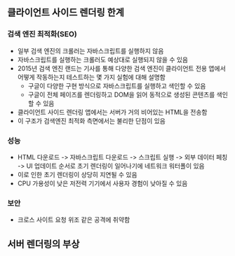 ## 클라이언트 사이드 렌더링 한계
### 검색 엔진 최적화(SEO)
- 일부 검색 엔진의 크롤러는 자바스크립트를 실행하지 않음
- 자바스크립트를 실행하는 크롤러도 예상대로 실행되지 않을 수 있음
- 2015년 검색 엔진 랜드는 기사를 통해 다양한 검색 엔진이 클라이언트 전용 앱에서 어떻게 작동하는지 테스트하는 몇 가지 실험에 대해 설명함
	- 구글이 다양한 구현 방식으로 자바스크립트를 실행하고 색인할 수 있음
	- 구글이 전체 페이즈를 렌더링하고 DOM을 읽어 동적으로 생성된 콘텐츠를 색인할 수 있음
- 클라이언트 사이드 렌더링 앱에서는 서버가 거의 비어있는 HTML을 전송함
- 이 구조가 검색엔진 최적화 측면에서는 불리한 단점이 있음

### 성능
- HTML 다운로드 -> 자바스크립트 다운로드 -> 스크립트 실행 -> 외부 데이터 페칭 -> UI 업데이트 순서로 초기 렌더링이 일어나기에 네트워크 워터폴이 있음
- 이로 인한 초기 렌더링이 상당히 지연될 수 있음
- CPU 가용성이 낮은 저전력 기기에서 사용자 경험이 낮아질 수 있음

### 보안
- 크로스 사이트 요청 위조 같은 공격에 취약함

## 서버 렌더링의 부상
